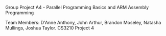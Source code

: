 Group Project A4 - Parallel Programming Basics and ARM Assembly Programming

Team Members: D'Anne Anthony, John Arthur, Brandon Moseley, Natasha Mullings, Joshua Taylor.
CS3210 Project 4
